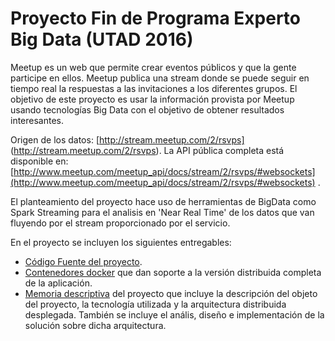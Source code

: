 # Proyecto Fin de Programa Experto Big Data (UTAD 2016)

Meetup es un web que permite crear eventos públicos y que la gente participe en ellos. Meetup publica una
stream donde se puede seguir en tiempo real la respuestas a las invitaciones a los diferentes grupos. El objetivo de este
proyecto es usar la información provista por Meetup usando tecnologías Big Data con el objetivo de obtener resultados interesantes. 

Origen de los datos: [http://stream.meetup.com/2/rsvps] (http://stream.meetup.com/2/rsvps). La API pública completa está disponible en: [http://www.meetup.com/meetup_api/docs/stream/2/rsvps/#websockets](http://www.meetup.com/meetup_api/docs/stream/2/rsvps/#websockets) . 

El planteamiento del proyecto hace uso de herramientas de BigData como Spark Streaming para el analisis en 'Near Real Time' de los datos que van fluyendo por el stream proporcionado por el servicio.

En el proyecto se incluyen los siguientes entregables:

- [Código Fuente del proyecto](src).
- [Contenedores docker](docker) que dan soporte a la versión distribuida completa de la aplicación.
- [Memoria descriptiva](http://oscar.ruesga.com/memoria_pebd) del proyecto que incluye la descripción del objeto del proyecto, la tecnología utilizada y la arquitectura distribuida desplegada. También se incluye el anális, diseño e implementación de la solución sobre dicha arquitectura.


